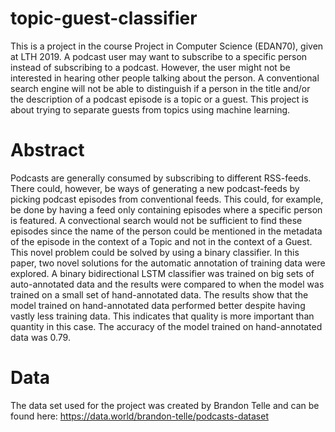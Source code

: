 # topic-guest-classifier
This is a project in the course Project in Computer Science (EDAN70), given at LTH 2019. A podcast user may want to subscribe to a specific person instead of subscribing to a podcast. However, the user might not be interested in hearing other people talking about the person. A conventional search engine will not be able to distinguish if a person in the title and/or the description of a podcast episode is a topic or a guest. This project is about trying to separate guests from topics using machine learning.

# Abstract
Podcasts are generally consumed by subscribing to different RSS-feeds. There could, however, be ways of generating a new podcast-feeds by picking podcast episodes from conventional feeds. This could, for example, be done by having a feed only containing episodes where a specific person is featured. A convectional search would not be sufficient to find these episodes since the name of the person could be mentioned in the metadata of the episode in the context of a Topic and not in the context of a Guest. This novel problem could be solved by using a binary classifier. In this paper, two novel solutions for the automatic annotation of training data were explored. A binary bidirectional LSTM classifier was trained on big sets of auto-annotated data and the results were compared to when the model was trained on a small set of hand-annotated data. The results show that the model trained on hand-annotated data performed better despite having vastly less training data. This indicates that quality is more important than quantity in this case. The accuracy of the model trained on hand-annotated data was 0.79.

# Data
The data set used for the project was created by Brandon Telle and can be found here:
https://data.world/brandon-telle/podcasts-dataset
